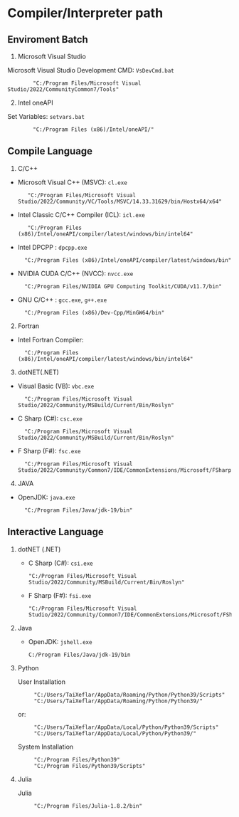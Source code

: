 # Compiler/Interpreter path

## Enviroment Batch

1. Microsoft Visual Studio

Microsoft Visual Studio Development CMD: `VsDevCmd.bat`

            "C:/Program Files/Microsoft Visual Studio/2022/CommunityCommon7/Tools"


2. Intel oneAPI

Set Variables: `setvars.bat` 

            "C:/Program Files (x86)/Intel/oneAPI/"

## Compile Language

1. C/C++

  -  Microsoft Visual C++ (MSVC): `cl.exe`

            "C:/Program Files/Microsoft Visual Studio/2022/Community/VC/Tools/MSVC/14.33.31629/bin/Hostx64/x64"

  -  Intel Classic C/C++ Compiler (ICL): `icl.exe`

            "C:/Program Files (x86)/Intel/oneAPI/compiler/latest/windows/bin/intel64"

  -   Intel DPCPP : `dpcpp.exe`

            "C:/Program Files (x86)/Intel/oneAPI/compiler/latest/windows/bin"

  -   NVIDIA CUDA C/C++ (NVCC): `nvcc.exe`

            "C:/Program Files/NVIDIA GPU Computing Toolkit/CUDA/v11.7/bin"

  -   GNU C/C++ : `gcc.exe`, `g++.exe`

            "C:/Program Files (x86)/Dev-Cpp/MinGW64/bin"

2. Fortran

  -   Intel Fortran Compiler:

            "C:/Program Files (x86)/Intel/oneAPI/compiler/latest/windows/bin/intel64"

3. dotNET(.NET)

  -   Visual Basic (VB): `vbc.exe`

            "C:/Program Files/Microsoft Visual Studio/2022/Community/MSBuild/Current/Bin/Roslyn"

  -   C Sharp (C#): `csc.exe` 

            "C:/Program Files/Microsoft Visual Studio/2022/Community/MSBuild/Current/Bin/Roslyn"

  -   F Sharp (F#): `fsc.exe`

            "C:/Program Files/Microsoft Visual Studio/2022/Community/Common7/IDE/CommonExtensions/Microsoft/FSharp/Tools"

4. JAVA

  -   OpenJDK: `java.exe`

            "C:/Program Files/Java/jdk-19/bin"

## Interactive Language

1. dotNET (.NET)

    -   C Sharp (C#): `csi.exe` 

            "C:/Program Files/Microsoft Visual Studio/2022/Community/MSBuild/Current/Bin/Roslyn"

    -   F Sharp (F#): `fsi.exe`

            "C:/Program Files/Microsoft Visual Studio/2022/Community/Common7/IDE/CommonExtensions/Microsoft/FSharp/Tools"
    
2. Java

    -   OpenJDK: `jshell.exe`

            C:/Program Files/Java/jdk-19/bin
    
3. Python

    User Installation

            "C:/Users/TaiXeflar/AppData/Roaming/Python/Python39/Scripts"
            "C:/Users/TaiXeflar/AppData/Roaming/Python/Python39/"

    or: 

            "C:/Users/TaiXeflar/AppData/Local/Python/Python39/Scripts"
            "C:/Users/TaiXeflar/AppData/Local/Python/Python39/"

    System Installation

            "C:/Program Files/Python39"
            "C:/Program Files/Python39/Scripts"
    
4. Julia

    Julia

            "C:/Program Files/Julia-1.8.2/bin"
    



